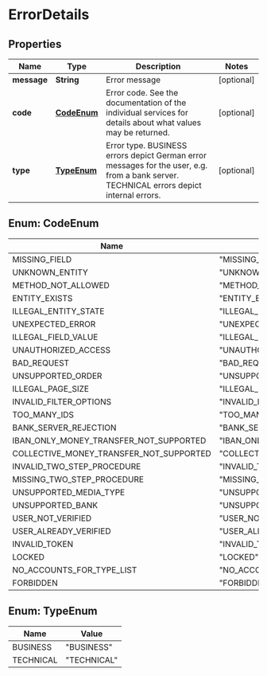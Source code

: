
# ErrorDetails

## Properties
Name | Type | Description | Notes
------------ | ------------- | ------------- | -------------
**message** | **String** | Error message |  [optional]
**code** | [**CodeEnum**](#CodeEnum) | Error code. See the documentation of the individual services for details about what values may be returned. |  [optional]
**type** | [**TypeEnum**](#TypeEnum) | Error type. BUSINESS errors depict German error messages for the user, e.g. from a bank server. TECHNICAL errors depict internal errors. |  [optional]


<a name="CodeEnum"></a>
## Enum: CodeEnum
Name | Value
---- | -----
MISSING_FIELD | &quot;MISSING_FIELD&quot;
UNKNOWN_ENTITY | &quot;UNKNOWN_ENTITY&quot;
METHOD_NOT_ALLOWED | &quot;METHOD_NOT_ALLOWED&quot;
ENTITY_EXISTS | &quot;ENTITY_EXISTS&quot;
ILLEGAL_ENTITY_STATE | &quot;ILLEGAL_ENTITY_STATE&quot;
UNEXPECTED_ERROR | &quot;UNEXPECTED_ERROR&quot;
ILLEGAL_FIELD_VALUE | &quot;ILLEGAL_FIELD_VALUE&quot;
UNAUTHORIZED_ACCESS | &quot;UNAUTHORIZED_ACCESS&quot;
BAD_REQUEST | &quot;BAD_REQUEST&quot;
UNSUPPORTED_ORDER | &quot;UNSUPPORTED_ORDER&quot;
ILLEGAL_PAGE_SIZE | &quot;ILLEGAL_PAGE_SIZE&quot;
INVALID_FILTER_OPTIONS | &quot;INVALID_FILTER_OPTIONS&quot;
TOO_MANY_IDS | &quot;TOO_MANY_IDS&quot;
BANK_SERVER_REJECTION | &quot;BANK_SERVER_REJECTION&quot;
IBAN_ONLY_MONEY_TRANSFER_NOT_SUPPORTED | &quot;IBAN_ONLY_MONEY_TRANSFER_NOT_SUPPORTED&quot;
COLLECTIVE_MONEY_TRANSFER_NOT_SUPPORTED | &quot;COLLECTIVE_MONEY_TRANSFER_NOT_SUPPORTED&quot;
INVALID_TWO_STEP_PROCEDURE | &quot;INVALID_TWO_STEP_PROCEDURE&quot;
MISSING_TWO_STEP_PROCEDURE | &quot;MISSING_TWO_STEP_PROCEDURE&quot;
UNSUPPORTED_MEDIA_TYPE | &quot;UNSUPPORTED_MEDIA_TYPE&quot;
UNSUPPORTED_BANK | &quot;UNSUPPORTED_BANK&quot;
USER_NOT_VERIFIED | &quot;USER_NOT_VERIFIED&quot;
USER_ALREADY_VERIFIED | &quot;USER_ALREADY_VERIFIED&quot;
INVALID_TOKEN | &quot;INVALID_TOKEN&quot;
LOCKED | &quot;LOCKED&quot;
NO_ACCOUNTS_FOR_TYPE_LIST | &quot;NO_ACCOUNTS_FOR_TYPE_LIST&quot;
FORBIDDEN | &quot;FORBIDDEN&quot;


<a name="TypeEnum"></a>
## Enum: TypeEnum
Name | Value
---- | -----
BUSINESS | &quot;BUSINESS&quot;
TECHNICAL | &quot;TECHNICAL&quot;



